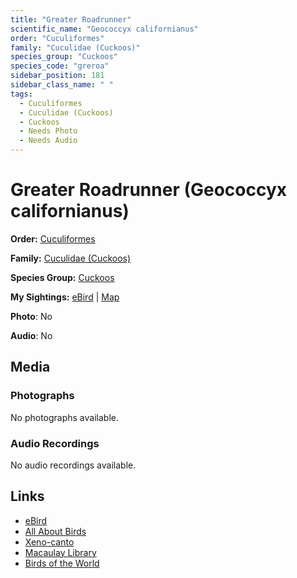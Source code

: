 ```yaml
---
title: "Greater Roadrunner"
scientific_name: "Geococcyx californianus"
order: "Cuculiformes"
family: "Cuculidae (Cuckoos)"
species_group: "Cuckoos"
species_code: "greroa"
sidebar_position: 181
sidebar_class_name: " "
tags: 
  - Cuculiformes
  - Cuculidae (Cuckoos)
  - Cuckoos
  - Needs Photo
  - Needs Audio
---
```


# Greater Roadrunner (Geococcyx californianus)

**Order:** [Cuculiformes](/tags/cuculiformes)

**Family:** [Cuculidae (Cuckoos)](/tags/cuculidae-cuckoos)

**Species Group:** [Cuckoos](/tags/cuckoos)

**My Sightings:** [eBird](https://ebird.org/lifelist?r=world&time=life&spp=greroa) | [Map](/map?species_code=greroa)

**Photo**: No 

**Audio**: No

## Media
### Photographs
No photographs available.

### Audio Recordings
No audio recordings available.

## Links
* [eBird](https://ebird.org/species/greroa) 
* [All About Birds](https://www.allaboutbirds.org/guide/greroa) 
* [Xeno-canto](https://www.xeno-canto.org/species/geococcyx-californianus) 
* [Macaulay Library](https://search.macaulaylibrary.org/catalog?taxonCode=greroa&sort=rating_rank_desc)
* [Birds of the World](https://birdsoftheworld.org/bow/species/greroa)
